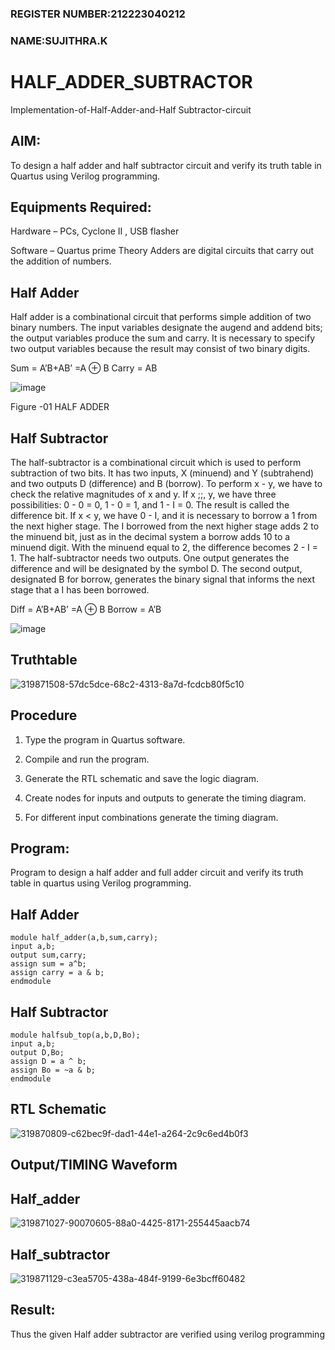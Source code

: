 ### REGISTER NUMBER:212223040212
### NAME:SUJITHRA.K
# HALF_ADDER_SUBTRACTOR

Implementation-of-Half-Adder-and-Half Subtractor-circuit

## AIM:

To design a half adder and half subtractor circuit and verify its truth table in Quartus using Verilog programming.

## Equipments Required:

Hardware – PCs, Cyclone II , USB flasher 

Software – Quartus prime Theory Adders are digital circuits that carry out the addition of numbers.

## Half Adder

Half adder is a combinational circuit that performs simple addition of two binary numbers. The input variables designate the augend and addend bits; the output variables produce the sum and carry. It is necessary to specify two output variables because the result may consist of two binary digits.

Sum = A’B+AB’ =A ⊕ B Carry = AB

![image](https://github.com/naavaneetha/HALF_ADDER_SUBTRACTOR/assets/154305477/bd4a0b2c-cdbc-4184-ab08-81578f121e1f)

Figure -01 HALF ADDER

## Half Subtractor

The half-subtractor is a combinational circuit which is used to perform subtraction of two bits. It has two inputs, X (minuend) and Y (subtrahend) and two outputs D (difference) and B (borrow). To perform x - y, we have to check the relative magnitudes of x and y. If x ;;, y, we have three possibilities: 0 - 0 = 0, 1 - 0 = 1, and 1 - I = 0. The result is called the difference bit. If x < y, we have 0 - I, and it is necessary to borrow a 1 from the next higher stage. The I borrowed from the next higher stage adds 2 to the minuend bit, just as in the decimal system a borrow adds 10 to a minuend digit. With the minuend equal to 2, the difference becomes 2 - I = 1. The half-subtractor needs two outputs. One output generates the difference and will be designated by the symbol D. The second output, designated B for borrow, generates the binary signal that informs the next stage that a I has been borrowed. 

Diff = A’B+AB’ =A ⊕ B
Borrow = A’B

 ![image](https://github.com/naavaneetha/HALF_ADDER_SUBTRACTOR/assets/154305477/d76b099c-513f-4e7c-843a-e2fd028a531a)

## Truthtable
![319871508-57dc5dce-68c2-4313-8a7d-fcdcb80f5c10](https://github.com/naavaneetha/HALF_ADDER_SUBTRACTOR/assets/150884148/2dcae032-fc0a-4bed-8f91-d5334a68d9e8)

## Procedure

1.	Type the program in Quartus software.

2.	Compile and run the program.

3.	Generate the RTL schematic and save the logic diagram.

4.	Create nodes for inputs and outputs to generate the timing diagram.

5.	For different input combinations generate the timing diagram.


## Program:

Program to design a half adder and full adder circuit and verify its truth table in quartus using Verilog programming.

## Half Adder
```
module half_adder(a,b,sum,carry);
input a,b;
output sum,carry; 
assign sum = a^b;
assign carry = a & b;
endmodule
```
## Half Subtractor
```
module halfsub_top(a,b,D,Bo);
input a,b;
output D,Bo; 
assign D = a ^ b;
assign Bo = ~a & b;
endmodule
```
## RTL Schematic
![319870809-c62bec9f-dad1-44e1-a264-2c9c6ed4b0f3](https://github.com/naavaneetha/HALF_ADDER_SUBTRACTOR/assets/150884148/8f47a414-ca6c-4f36-98f3-1063d242a103)


## Output/TIMING Waveform
## Half_adder
![319871027-90070605-88a0-4425-8171-255445aacb74](https://github.com/naavaneetha/HALF_ADDER_SUBTRACTOR/assets/150884148/3c2d2a54-58c6-4fe0-9568-4f793b6dc621)

## Half_subtractor
![319871129-c3ea5705-438a-484f-9199-6e3bcff60482](https://github.com/naavaneetha/HALF_ADDER_SUBTRACTOR/assets/150884148/58dd5759-7f12-49b9-818c-79bc2d957166)

## Result:
Thus the given Half adder subtractor are verified using verilog programming
